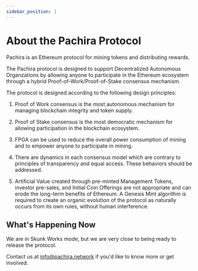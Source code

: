 ```yaml
---
sidebar_position: 1
---
```


# About the Pachira Protocol

Pachira is an Ethereum protocol for mining tokens and distributing rewards.

The Pachira protocol is designed to support Decentralized Autonomous Organzations by allowing anyone to participate in the 
Ethereum ecosystem through a hybrid Proof-of-Work/Proof-of-Stake consensus mechanism.

The protocol is designed according to the following design principles:

1. Proof of Work consensus is the most autonomous mechanism for managing blockchain integrity and token supply.

2. Proof of Stake consensus is the most democratic mechanism for allowing participation in the blockchain ecosystem.

3. FPGA can be used to reduce the overall power consumption of mining and to empower anyone to participate in mining.

4. There are dynamics in each consensus model which are contrary to principles of transparency and equal access. These 
behaviors should be addressed.
   
5. Artificial Value created through pre-minted Management Tokens, investor pre-sales, and Initial Coin Offerings 
are not appropriate and can erode the long-term benefits of Ethereum. A Genesis Mint algorithm is required to create an organic 
   evolution of the protocol as naturally occurs from its own rules, without human interference.
   
## What's Happening Now

We are in Skunk Works mode, but we are very close to being ready to release the protocol.

Contact us at info@pachira.network if you'd like to know more or get involved.
